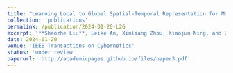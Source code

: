 ```yaml
---
title: "Learning Local to Global Spatial-Temporal Representation for Motor Imagery Classification"
collection: 'publications'
permalink: /publication/2024-01-20-L2G
excerpt: '**Shaozhe Liu**, Leike An, Xinliang Zhou, Xiaojun Ning, and Ziyu Jia*'
date: 2024-01-20
venue: 'IEEE Transactions on Cybernetics'
status: 'under review'
paperurl: 'http://academicpages.github.io/files/paper3.pdf'
---
```

